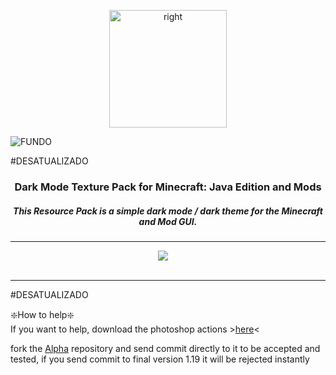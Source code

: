 <p align="center">
<a><img alt="right" alt="Rafa-pic" height="188" src="https://user-images.githubusercontent.com/18473368/212359106-d6b15c63-906b-4897-ac9b-b0fb76a22948.png"></a></p>

![FUNDO](https://user-images.githubusercontent.com/18473368/212367558-89a76469-0f80-4a55-8add-9253ccb52355.png)

#DESATUALIZADO
<div align="center">
  <h3>Dark Mode Texture Pack for Minecraft: Java Edition and Mods</h3>
  <h5><i>This Resource Pack is a simple dark mode / dark theme for the Minecraft and Mod GUI.</i></h5>
  
---

<a aria-label="license" href="https://creativecommons.org/licenses/zero/1.0/">
        <img src="https://img.shields.io/badge/CC%20ZERO--1.0-1f1f1f?logo=Unlicense&logoColor=white&label=license"></a>
<a aria-label="release" href="https://github.com/vindocel/Dark-Everywhere/releases/latest">
        <img alt="" src="https://img.shields.io/github/v/release/vindocel/Dark-Everywhere?logo=Git%20LFS&logoColor=white&color=1f1f1f"></a>
<a aria-label="curseforge downloads" href="https://www.curseforge.com/minecraft/texture-packs/dark-everywhere/files">
        <img alt="" src="https://img.shields.io/badge/dynamic/json?color=1f1f1f&label=CurseForge&logoColor=white&logo=CurseForge&query=downloads.total&url=https://api.cfwidget.com/687374"></a>
<a aria-label="modrinth downloads" href="https://modrinth.com/resourcepack/dark-everywhere">
        <img alt="" src="https://img.shields.io/modrinth/dt/cwUMcX8W?color=1f1f1f&label=Modrinth&logoColor=white&logo=Modrinth"></a>
<a aria-label="github downloads" href="https://github.com/vindocel/Dark-Everywhere/releases">
        <img alt="" src="https://img.shields.io/github/downloads/vindocel/Dark-Everywhere/total?logo=github&label=GitHub&logoColor=white&color=1f1f1f"></a>


<h7><a href="https://www.curseforge.com/minecraft/texture-packs/dark-everywhere/files" aria-label="curseforge Version"> 
<img src="https://img.shields.io/badge/1.19%20%7C%201.18-1f1f1f?logo=Hack%20The%20Box&logoColor=white&label=Available%20for" alt="" /></a></h7>
</div>

---

#DESATUALIZADO
<summary>❇️How to help❇️</summary>
If you want to help, download the photoshop actions ><a href=https://github.com/vindocel/Dark-Everywhere/releases/tag/Actions>here</a><

fork the <a href=https://github.com/vindocel/Dark-Everywhere/tree/Alpha>Alpha</a> repository and send commit directly to it to be accepted and tested, if you send commit to final version 1.19 it will be rejected instantly
</details>
